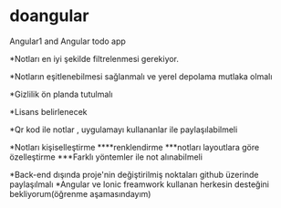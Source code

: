 # doangular
Angular1  and  Angular todo app

*Notları en iyi şekilde filtrelenmesi gerekiyor.

*Notların eşitlenebilmesi sağlanmalı ve yerel depolama mutlaka olmalı

*Gizlilik ön planda tutulmalı

*Lisans belirlenecek

*Qr kod ile notlar , uygulamayı kullananlar ile paylaşılabilmeli

*Notları kişiselleştirme
****renklendirme
***notları layoutlara göre özelleştirme
***Farklı yöntemler ile not alınabilmeli

*Back-end dışında proje'nin değiştirilmiş noktaları github üzerinde paylaşılmalı
*Angular ve Ionic freamwork kullanan herkesin desteğini bekliyorum(öğrenme aşamasındayım)

